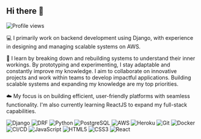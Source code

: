 ## Hi there 👋
![Profile views](https://komarev.com/ghpvc/?username=duvindu-embuldeniya&label=Profile%20views&color=0e75b6&style=flat)

💻 I primarily work on backend development using Django, with experience in designing and managing scalable systems on AWS.

🚀 I learn by breaking down and rebuilding systems to understand their inner workings. By prototyping and experimenting, I stay adaptable and constantly improve my knowledge. I aim to collaborate on innovative projects and work within teams to develop impactful applications. Building scalable systems and expanding my knowledge are my top priorities.

☁️ My focus is on building efficient, user-friendly platforms with seamless functionality. I'm also currently learning ReactJS to expand my full-stack capabilities.

![Django](https://img.shields.io/badge/Django-092E20?style=for-the-badge&logo=django&logoColor=white)
![DRF](https://img.shields.io/badge/DRF-ff1709?style=for-the-badge&logo=django&logoColor=white)
![Python](https://img.shields.io/badge/Python-3776AB?style=for-the-badge&logo=python&logoColor=white)
![PostgreSQL](https://img.shields.io/badge/PostgreSQL-336791?style=for-the-badge&logo=postgresql&logoColor=white)
![AWS](https://img.shields.io/badge/AWS-232F3E?style=for-the-badge&logo=amazonaws&logoColor=white)
![Heroku](https://img.shields.io/badge/Heroku-430098?style=for-the-badge&logo=heroku&logoColor=white)
![Git](https://img.shields.io/badge/Git-F05032?style=for-the-badge&logo=git&logoColor=white)
![Docker](https://img.shields.io/badge/Docker-2496ED?style=for-the-badge&logo=docker&logoColor=white)
![CI/CD](https://img.shields.io/badge/CI%2FCD-A1B1C1?style=for-the-badge&logo=githubactions&logoColor=white)
![JavaScript](https://img.shields.io/badge/JavaScript-F7DF1E?style=for-the-badge&logo=javascript&logoColor=black)
![HTML5](https://img.shields.io/badge/HTML5-E34F26?style=for-the-badge&logo=html5&logoColor=white)
![CSS3](https://img.shields.io/badge/CSS3-1572B6?style=for-the-badge&logo=css3&logoColor=white)
![React](https://img.shields.io/badge/ReactJS-20232A?style=for-the-badge&logo=react&logoColor=61DAFB)









